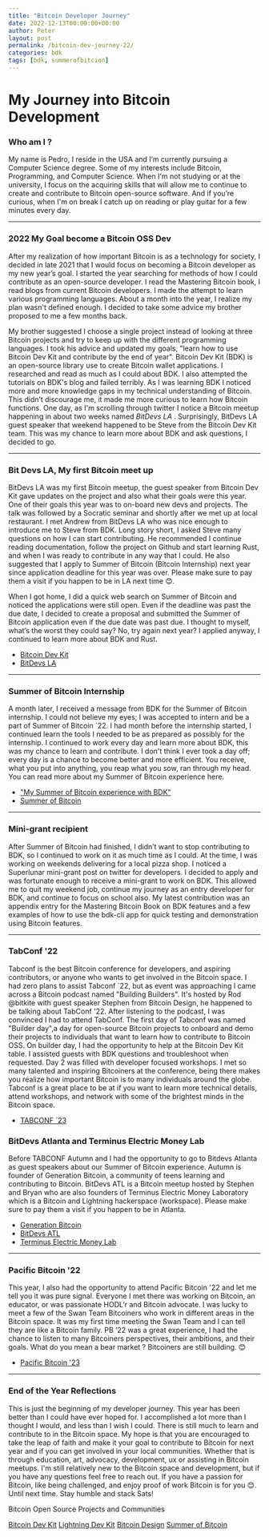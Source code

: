 ```yaml
---
title: "Bitcoin Developer Journey"
date: 2022-12-13T00:00:00+00:00
author: Peter
layout: post
permalink: /bitcoin-dev-journey-22/
categories: bdk
tags: [bdk, summerofbitcion]
---
```


# My Journey into Bitcoin Development

### Who am I ?

My name is Pedro, I reside in the USA and I’m currently pursuing a Computer Science degree. Some of my interests include Bitcoin, Programming, and Computer Science.  When I'm not studying or at the university, I focus on the acquiring skills that will allow me to continue to create and contribute to Bitcoin open-source software. And if you’re curious, when I'm on break I catch up on reading or play guitar for a few minutes every day.

---

### 2022 My Goal become a Bitcoin OSS Dev
After my realization of how important Bitcoin is as a technology for society, I decided in late  2021 that I would focus on becoming a Bitcoin developer as my new year’s goal. I started the year searching for methods of how I could contribute as an open-source developer. I read the Mastering Bitcoin book, I read blogs from current Bitcoin developers. I made the attempt to learn various programming languages. About a month into the year, I realize my plan wasn't defined enough. I decided to take some advice my brother proposed to me a few months back.  

My brother suggested I choose a single project instead of looking at three Bitcoin projects and try to keep up with the different programming languages.  I took his advice and updated my goals, "learn how to use Bitcoin Dev Kit and contribute by the end of year".  Bitcoin Dev Kit (BDK) is an open-source library use to create Bitcoin wallet applications. I researched and read as much as I could about BDK. I also attempted the tutorials on BDK's blog and failed terribly.  As I was learning BDK I noticed more and more knowledge gaps in my technical understanding of Bitcoin. This didn’t discourage me, it made me more curious to learn how Bitcoin functions. One day, as I'm scrolling through twitter I notice a Bitcoin meetup happening in about two weeks named  *BitDevs LA* .  Surprisingly, BitDevs LA guest speaker that weekend happened to be Steve from the Bitcoin Dev Kit team. This was my chance to learn more about BDK and ask questions, I decided to go.

---

### Bit Devs LA, My first Bitcoin meet up
BitDevs LA was my first Bitcoin meetup, the guest speaker from Bitcoin Dev Kit gave updates on the project and also what their goals were this  year. One of their goals this year was to on-board new devs and projects.  The talk was followed by a Socratic seminar and shortly after we met up at local restaurant. I met Andrew from BitDevs LA who was nice enough to introduce me to Steve from BDK. Long story short, I asked Steve many questions on how I can start contributing. He recommended I continue reading documentation, follow the project on Github and start learning Rust, and when I was ready to contribute in any way that I could.  He also suggested that I apply to Summer of Bitcoin (Bitcoin Internship) next year since application deadline for this year was over. Please make sure to pay them a visit if you happen to be in LA next time 😊. 


When I got home, I did a quick web search on Summer of Bitcoin and noticed the applications were still open. Even if the deadline was past the due date, I decided to create a proposal and submitted the Summer of Bitcoin application even if the due date was  past due. I thought to myself, what’s the worst they could say? No, try again next year? I applied anyway, I continued to learn more about BDK and Rust. 

-	[Bitcoin Dev Kit](https://bitcoindevkit.org/)
-	[BitDevs LA](https://bitdevsla.org/)


---
### Summer of Bitcoin Internship
A month later, I received a message from BDK for the Summer of Bitcoin internship. I could not believe my eyes; I was accepted to intern and be a part of Summer of Bitcoin `22. I had month before the internship started, I continued learn the tools I needed to be as prepared as possibly for the internship. I continued to work every day and learn more about BDK, this was my chance to learn and contribute. I don't think I ever took a day off; every day is a chance to become better and more efficient. You receive, what you put into anything, you reap what you sow,  ran through my head.  You can read more about my Summer of Bitcoin experience here. 
-	["My Summer of Bitcoin experience with BDK"](https://blog.summerofbitcoin.org/sob-22-experience-bdk/)
-	[Summer of Bitcoin](https://www.summerofbitcoin.org/)

---

### Mini-grant recipient  
After Summer of Bitcoin had finished, I didn’t want to stop contributing to BDK, so I continued to work on it as much time as I could.  At the time, I was working on weekends delivering for a local pizza shop. I noticed a Superlunar mini-grant post on twitter for developers. I decided to apply and was fortunate enough to receive a mini-grant to work on BDK. This allowed me to quit my weekend job, continue my journey as an entry developer for BDK, and continue to focus on school also. My latest contribution was an appendix entry for the Mastering Bitcoin Book on BDK features and a few examples of how to use the bdk-cli app for quick testing and demonstration using Bitcoin features.

---

### TabConf '22
Tabconf is the best Bitcoin conference for developers, and aspiring contributors, or anyone who wants to get involved in the Bitcoin space. I had zero plans to assist Tabconf `22, but as event was approaching I came across a Bitcoin podcast named "Building Builders". It's hosted by Rod @bitkite with guest speaker Stephen from Bitcoin Design, he happened to be talking about TabConf '22. After listening to the podcast, I was convinced I had to attend TabConf.  The first day of Tabconf was named "Builder day",a day for open-source Bitcoin projects to onboard and demo their projects to individuals that want to learn how to contribute to Bitcoin OSS. On builder day, I had the opportunity to help at the Bitcoin Dev Kit table. I assisted guests with BDK questions and troubleshoot when requested. Day 2 was filled with developer focused workshops. I met so many talented and inspiring Bitcoiners at the conference, being there makes you realize how important Bitcoin is to many individuals around the globe.  Tabconf is a great place to be at if you want to learn more technical details, attend workshops, and network with some of the brightest minds in the Bitcoin space. 
- [TABCONF `23](https://2023.tabconf.com/)


### BitDevs Atlanta and Terminus Electric Money Lab
Before TABCONF Autumn and I had the opportunity to go to Bitdevs Atlanta as guest speakers about our Summer of Bitcoin experience. Autumn is founder of Generation Bitcoin, a community of teens learning and contributing to Bitcoin.  BitDevs ATL is a Bitcoin meetup hosted by Stephen and Bryan who are also founders of Terminus Electric Money Laboratory which is a Bitcoin and Lightning hackerspace (workspace). 
Please make sure to pay them a visit if you happen to be in Atlanta. 
-	[Generation Bitcoin](https://genbitcoin.org/) 
-	[BitDevs ATL](https://atlantabitdevs.org/)
-	[Terminus Electric Money Lab](https://terminus.money/)

---

### Pacific Bitcoin '22
This year, I also had the opportunity to attend Pacific Bitcoin '22 and let me tell you it was pure signal. Everyone I met there was working on Bitcoin, an educator, or was passionate  HODL’r and Bitcoin advocate. I was lucky  to meet a few of the Swan Team Bitcoiners who work in different areas in the Bitcoin space. It was my first time meeting the Swan Team and I can tell they are like a Bitcoin family. PB ’22 was a great experience, I had the chance to listen to many Bitcoiners perspectives, their ambitions, and their goals. What do you mean a bear market ? Bitcoiners are still building. 😊  

- [Pacific Bitcoin '23](https://www.pacificbitcoin.com/)
---

### End of the Year Reflections 

This is just the beginning of my developer journey. This year has been better than I could have ever hoped for. I accomplished a lot more than I thought I would, and less than I wish I could.  There is still much to learn and contribute to in the Bitcoin space. My hope is that you are encouraged to take the leap of faith and make it your goal to contribute to Bitcoin for next year and if you can get involved in your local communities.  Whether that is through education, art, advocacy, development, ux or assisting in Bitcoin meetups. I'm still relatively new to the Bitcoin space and development, but if you have any questions feel free to reach out. If you have a passion for Bitcoin, like being challenged, and enjoy proof of work Bitcoin is for you 😊.
Until next time. 
Stay humble and stack Sats! 


Bitcoin Open Source Projects and Communities 

[Bitcoin Dev Kit](https://bitcoindevkit.org/)
[Lightning Dev Kit](https://lightningdevkit.org/)
[Bitcoin Design]( https://bitcoin.design/)
[Summer of Bitcoin](https://www.summerofbitcoin.org/)

